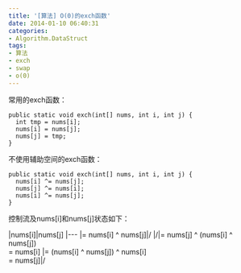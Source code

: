 ```yaml
---
title: '[算法] O(0)的exch函数'
date: 2014-01-10 06:40:31
categories: 
- Algorithm.DataStruct
tags: 
- 算法
- exch
- swap
- o(0)
---
```

常用的exch函数：
```
public static void exch(int[] nums, int i, int j) {
  int tmp = nums[i];
  nums[i] = nums[j];
  nums[j] = tmp;
}
```

不使用辅助空间的exch函数：
```
public static void exch(int[] nums, int i, int j) {
  nums[i] ^= nums[j];
  nums[j] ^= nums[i]; 
  nums[i] ^= nums[j]; 
}
```

控制流及nums[i]和nums[j]状态如下：

|nums[i]|nums[j]
|---
|= nums[i] ^ nums[j]|/
|/|= nums[j] ^ (nums[i] ^ nums[j])<br>= nums[i]
|= (nums[i] ^ nums[j]) ^ nums[i]<br>= nums[j]|/

